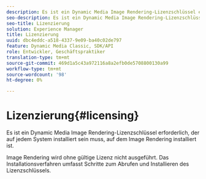 ```yaml
---
description: Es ist ein Dynamic Media Image Rendering-Lizenzschlüssel erforderlich, der auf jedem System installiert sein muss, auf dem Image Rendering installiert ist.
seo-description: Es ist ein Dynamic Media Image Rendering-Lizenzschlüssel erforderlich, der auf jedem System installiert sein muss, auf dem Image Rendering installiert ist.
seo-title: Lizenzierung
solution: Experience Manager
title: Lizenzierung
uuid: dbc4eddc-a518-4337-9e09-ba40c02de797
feature: Dynamic Media Classic, SDK/API
role: Entwickler, Geschäftspraktiker
translation-type: tm+mt
source-git-commit: 469d1a5c43a972116a8a2efb0de5708800130a99
workflow-type: tm+mt
source-wordcount: '98'
ht-degree: 0%

---
```



# Lizenzierung{#licensing}

Es ist ein Dynamic Media Image Rendering-Lizenzschlüssel erforderlich, der auf jedem System installiert sein muss, auf dem Image Rendering installiert ist.

Image Rendering wird ohne gültige Lizenz nicht ausgeführt. Das Installationsverfahren umfasst Schritte zum Abrufen und Installieren des Lizenzschlüssels.
